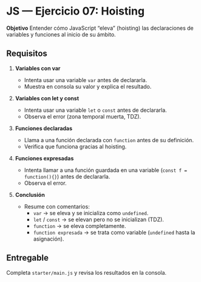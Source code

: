 # JS — Ejercicio 07: Hoisting

**Objetivo**
Entender cómo JavaScript “eleva” (hoisting) las declaraciones de variables y funciones al inicio de su ámbito.

## Requisitos

1. **Variables con var**

   - Intenta usar una variable `var` antes de declararla.
   - Muestra en consola su valor y explica el resultado.

2. **Variables con let y const**

   - Intenta usar una variable `let` o `const` antes de declararla.
   - Observa el error (zona temporal muerta, TDZ).

3. **Funciones declaradas**

   - Llama a una función declarada con `function` antes de su definición.
   - Verifica que funciona gracias al hoisting.

4. **Funciones expresadas**

   - Intenta llamar a una función guardada en una variable (`const f = function(){}`) antes de declararla.
   - Observa el error.

5. **Conclusión**
   - Resume con comentarios:
     - `var` → se eleva y se inicializa como `undefined`.
     - `let` / `const` → se elevan pero no se inicializan (TDZ).
     - `function` → se eleva completamente.
     - `function expresada` → se trata como variable (`undefined` hasta la asignación).

## Entregable

Completa `starter/main.js` y revisa los resultados en la consola.
